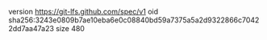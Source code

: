 version https://git-lfs.github.com/spec/v1
oid sha256:3243e0809b7ae10eba6e0c08840bd59a7375a5a2d9322866c70422dd7aa47a23
size 480
